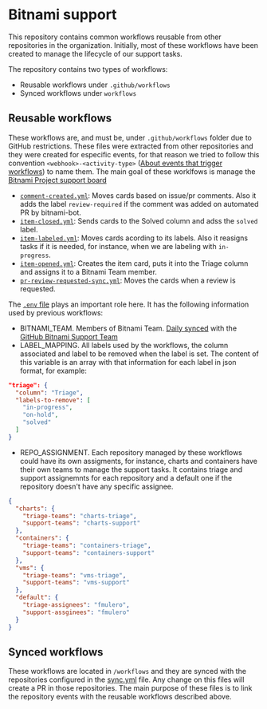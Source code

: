 # Bitnami support

This repository contains common workflows reusable from other repositories in the organization. Initially, most of these workflows have been created to manage the lifecycle of our support tasks.

The repository contains two types of workflows:
* Reusable workflows under `.github/workflows`
* Synced workflows under `workflows`

## Reusable workflows

These workflows are, and must be, under `.github/workflows` folder due to GitHub restrictions. These files were extracted from other repositories and they were created for especific events, for that reason we tried to follow this convention `<webhook>-<activity-type>` ([About events that trigger workflows](https://docs.github.com/en/actions/using-workflows/events-that-trigger-workflows#about-events-that-trigger-workflows)) to name them. The main goal of these worklfows is manage the [Bitnami Project support board](https://github.com/orgs/bitnami/projects/4)

* [`comment-created.yml`](.github/workflows/comment-created.yml): Moves cards based on issue/pr comments. Also it adds the label `review-required` if the comment was added on automated PR by bitnami-bot.
* [`item-closed.yml`](.github/workflows/item-closed.yml): Sends cards to the Solved column and adss the `solved` label.
* [`item-labeled.yml`](.github/workflows/item-labeled.yml): Moves cards acording to its labels. Also it reasigns tasks if it is needed, for instance, when we are labeling with `in-progress`.
* [`item-opened.yml`](.github/workflows/item-opened.yml): Creates the item card, puts it into the Triage column and assigns it to a Bitnami Team member.
* [`pr-review-requested-sync.yml`](.github/workflows/pr-review-requested-sync.yml): Moves the cards when a review is requested.

The [`.env` file](.env) plays an important role here. It has the following information used by previous workflows:
* BITNAMI_TEAM. Members of Bitnami Team. [Daily synced](.github/workflows/sync-teams.yml) with the [GitHub Bitnami Support Team](https://github.com/orgs/bitnami/teams/support)
* LABEL_MAPPING. All labels used by the workflows, the column associated and label to be removed when the label is set. The content of this variable is an array with that information for each label in json format, for example:
```json
"triage": {
  "column": "Triage",
  "labels-to-remove": [
    "in-progress",
    "on-hold",
    "solved"
  ]
}
```
* REPO_ASSIGNMENT. Each repository managed by these workflows could have its own assigments, for instance, charts and containers have their own teams to manage the support tasks. It contains triage and support assignemnts for each repository and a default one if the repository doesn't have any specific assignee.
```json
{
  "charts": {
    "triage-teams": "charts-triage",
    "support-teams": "charts-support"
  },
  "containers": {
    "triage-teams": "containers-triage",
    "support-teams": "containers-support"
  },
  "vms": {
    "triage-teams": "vms-triage",
    "support-teams": "vms-support"
  },
  "default": {
    "triage-assignees": "fmulero",
    "support-assginees": "fmulero"
  }
}
```

## Synced workflows

These workflows are located in `/workflows` and they are synced with the repositories configured in the [sync.yml](.github/sync.yml) file. Any change on this files will create a PR in those repositories. The main purpose of these files is to link the repository events with the reusable workflows described above.